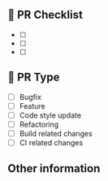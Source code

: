 ## 📃 PR Checklist
- [ ] 
- [ ] 
- [ ] 

## 🔑 PR Type
- [ ] Bugfix
- [ ] Feature
- [ ] Code style update 
- [ ] Refactoring 
- [ ] Build related changes
- [ ] CI related changes

## Other information
